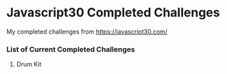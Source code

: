 # Javascript30 Completed Challenges
My completed challenges from https://javascript30.com/


### List of Current Completed Challenges
1. Drum Kit 
